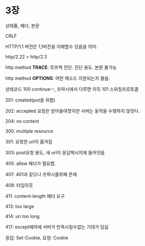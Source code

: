 # 3장

상태줄, 헤더, 본문

CRLF

HTTP/1.1 버전은 1,1버전을 이해할수 있음을 의미.

http/2.22 > http/2.3

http method **TRACE**: 루프백 진단. 진단 용도. 본문 불가능

http method **OPTIONS**: 어떤 메소드 지원되는지 물음.

상태코드 100 continueㅡ, 프락시에서 다루면 이득 101 스위칭프로토콜

201: created(put을 위함)

202: accepted 요청은 받아들여졋지만 서버는 동작을 수행하지 않앗다.

204: no content

300: multiple resource

301: 요청한 url이 옮겨짐

303: post요청 용도, 새 url이 응답메시지에 들어잇음

405: allow 헤더가 필요함.

407: 401과 같으나 프락시를위해 존재

408: 타임아웃

411: content-length 헤더 요구

413: too large

414: uri too long

417: except헤어에 서버가 만족시킬수없는 기대가 담긺

응답: Set-Cookie, 요청: Cookie
